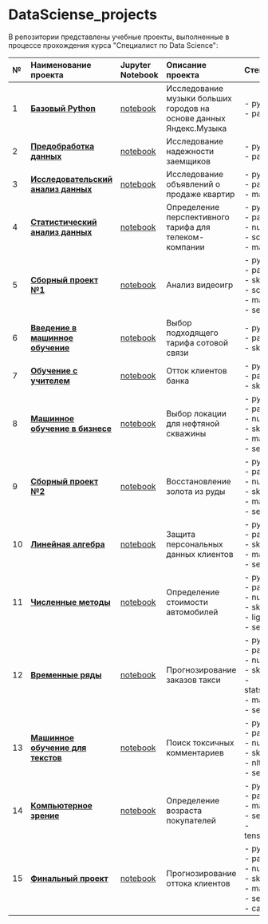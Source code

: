 # DataSciense_projects

В репозитории представлены учебные проекты, выполненные в процессе прохождения курса "Специалист по Data Science":


| № | **Наименование проекта** | **Jupyter Notebook** | **Описание проекта** | **Стек** |  
|:--|:-----------|:---------------------|:-------------|:----------------|  
| 1 | [**Базовый Python**](https://github.com/following-the-rabbit/DataSciense_projects/blob/main/01_Base_Python/README.md) | [notebook](https://nbviewer.org/github/following-the-rabbit/DataSciense_projects/blob/main/01_Base_Python/big_cities_music_research.ipynb) | Исследование музыки больших городов на основе данных Яндекс.Музыка | - python<br>- pandas |
| 2 | [**Предобработка данных**](https://github.com/following-the-rabbit/DataSciense_projects/blob/main/02_Data_Preprocessing/README.md) | [notebook](https://nbviewer.org/github/following-the-rabbit/DataSciense_projects/blob/main/02_Data_Preprocessing/borrower_reliability_research.ipynb) | Исследование надежности заемщиков | - python<br>- pandas |
| 3 | [**Исследовательский анализ данных**](https://github.com/following-the-rabbit/DataSciense_projects/blob/main/03_Exploratory_Data_Analysis/README.md) | [notebook](https://nbviewer.org/github/following-the-rabbit/DataSciense_projects/blob/main/03_Exploratory_Data_Analysis/apartment_sales_research.ipynb) | Исследование объявлений о продаже квартир | - python<br>- pandas<br>- matplotlib |  
| 4 | [**Статистический анализ данных**](https://github.com/following-the-rabbit/DataSciense_projects/blob/main/04_Statistical_Data_Analysis/README.md) | [notebook](https://nbviewer.org/github/following-the-rabbit/DataSciense_projects/blob/main/04_Statistical_Data_Analysis/choice_of_mobile_tariff.ipynb) | Определение перспективного тарифа для телеком-компании | - python<br>- pandas<br>- numpy<br>- scipy<br>- matplotlib |  
| 5 | [**Сборный проект №1**](https://github.com/following-the-rabbit/DataSciense_projects/blob/main/05_Integreted_Project_1/README.md) | [notebook](https://nbviewer.org/github/following-the-rabbit/DataSciense_projects/blob/main/05_Integreted_Project_1/game_sales_analysis.ipynb) | Анализ видеоигр | - python<br>- pandas<br>- sklearn<br>- scipy<br>- matplotlib<br>- seaborn |  
| 6 | [**Введение в машинное обучение**](https://github.com/following-the-rabbit/DataSciense_projects/tree/main/06_Intro_to_Machine_Learning/README.md) | [notebook](https://nbviewer.org/github/following-the-rabbit/DataSciense_projects/blob/main/06_Intro_to_Machine_Learning/choosing__the_right_cellular_plan.ipynb) | Выбор подходящего тарифа сотовой связи | - python<br>- pandas<br>- sklearn |  
| 7 | [**Обучение с учителем**](https://github.com/following-the-rabbit/DataSciense_projects/blob/main/07_Supervised_Learning/README.md) | [notebook](https://nbviewer.org/github/following-the-rabbit/DataSciense_projects/blob/main/07_Supervised_Learning/churn_bank_clients.ipynb) | Отток клиентов банка | - python<br>- pandas<br>- sklearn |  
| 8 | [**Машинное обучение в бизнесе**](https://github.com/following-the-rabbit/DataSciense_projects/blob/main/08_Machine_Learning_in_Bisiness/README.md) | [notebook](https://nbviewer.org/github/following-the-rabbit/DataSciense_projects/blob/main/08_Machine_Learning_in_Bisiness/choice_oil_well_location.ipynb) | Выбор локации для нефтяной скважины | - python<br>- pandas<br>- numpy<br>- sklearn<br>- matplotlib<br>- seaborn |  
| 9 | [**Сборный проект №2**](https://github.com/following-the-rabbit/DataSciense_projects/blob/main/09_Integreted_Project_2/README.md) | [notebook](https://github.com/following-the-rabbit/DataSciense_projects/blob/main/09_Integreted_Project_2/recovery__gold_of_from_ore.ipynb) | Восстановление золота из руды | - python<br>- pandas<br>- numpy<br>- sklearn<br>- matplotlib<br>- seaborn |  
| 10 | [**Линейная алгебра**](https://github.com/following-the-rabbit/DataSciense_projects/tree/main/10_Linear_Algebra) | [notebook](https://nbviewer.org/github/following-the-rabbit/DataSciense_projects/blob/main/10_Linear_Algebra/protection_personal_data_clients.ipynb) | Защита персональных данных клиентов | - python<br>- pandas<br>- sklearn<br>- matplotlib<br>- seaborn |  
| 11 | [**Численные методы**](https://github.com/following-the-rabbit/DataSciense_projects/blob/main/11_Numerical_Methods/README.md) | [notebook](https://nbviewer.org/github/following-the-rabbit/DataSciense_projects/blob/main/11_Numerical_Methods/car_valuation.ipynb) | Определение стоимости автомобилей | - python<br>- pandas<br>- numpy<br>- sklearn<br>- lightgbm<br>- seaborn |  
| 12 | [**Временные ряды**](https://github.com/following-the-rabbit/DataSciense_projects/blob/main/12_Time_Series/README.md) | [notebook](https://nbviewer.org/github/following-the-rabbit/DataSciense_projects/blob/main/12_Time_Series/forecasting_taxi_orders.ipynb) | Прогнозирование заказов такси | - python<br>- pandas<br>- numpy<br>- sklearn<br>- statsmodels<br>- matplotlib<br>- seaborn |  
| 13 | [**Машинное обучение для текстов**](https://github.com/following-the-rabbit/DataSciense_projects/blob/main/13_Machine_Learning_for_Texts/README.md) | [notebook](https://nbviewer.org/github/following-the-rabbit/DataSciense_projects/blob/main/13_Machine_Learning_for_Texts/detection_of_toxic_comments.ipynb) | Поиск токсичных комментариев | - python<br>- pandas<br>- numpy<br>- sklearn<br>- nltk<br>- seaborn |
| 14 | [**Компьютерное зрение**](https://github.com/following-the-rabbit/DataSciense_projects/tree/main/14_Computer_Vision/README.md) | [notebook](https://nbviewer.org/github/following-the-rabbit/DataSciense_projects/blob/main/14_Computer_Vision/determining_the_age_of_buyers.ipynb) | Определение возраста покупателей | - python<br>- pandas<br>- matplotlib<br>- seaborn<br>- tensorflow | 
| 15 | [**Финальный проект**](https://github.com/following-the-rabbit/DataSciense_projects/blob/main/15_Final_Project/README.md) | [notebook](https://nbviewer.org/github/following-the-rabbit/DataSciense_projects/blob/main/15_Final_Project/customer_churn_forecast.ipynb) | Прогнозирование оттока клиентов | - python<br>- pandas<br>- numpy<br>- sklearn<br>- matplotlib<br>- seaborn<br>- catboost |
